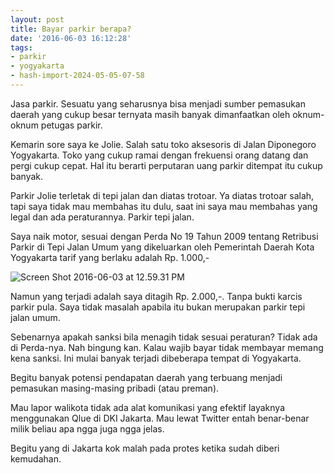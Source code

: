 ```yaml
---
layout: post
title: Bayar parkir berapa?
date: '2016-06-03 16:12:28'
tags:
- parkir
- yogyakarta
- hash-import-2024-05-05-07-58
---
```


Jasa parkir. Sesuatu yang seharusnya bisa menjadi sumber pemasukan daerah yang cukup besar ternyata masih banyak dimanfaatkan oleh oknum-oknum petugas parkir.

Kemarin sore saya ke Jolie. Salah satu toko aksesoris di Jalan Diponegoro Yogyakarta. Toko yang cukup ramai dengan frekuensi orang datang dan pergi cukup cepat. Hal itu berarti perputaran uang parkir ditempat itu cukup banyak.

Parkir Jolie terletak di tepi jalan dan diatas trotoar. Ya diatas trotoar salah, tapi saya tidak mau membahas itu dulu, saat ini saya mau membahas yang legal dan ada peraturannya. Parkir tepi jalan.

Saya naik motor, sesuai dengan Perda No 19 Tahun 2009 tentang Retribusi Parkir di Tepi Jalan Umum yang dikeluarkan oleh Pemerintah Daerah Kota Yogyakarta tarif yang berlaku adalah Rp. 1.000,-

![Screen Shot 2016-06-03 at 12.59.31 PM](https://i2.wp.com/devilpenakut.com/wp-content/uploads/2016/06/Screen-Shot-2016-06-03-at-12.59.31-PM.png?resize=674%2C499)

Namun yang terjadi adalah saya ditagih Rp. 2.000,-. Tanpa bukti karcis parkir pula. Saya tidak masalah apabila itu bukan merupakan parkir tepi jalan umum.

Sebenarnya apakah sanksi bila menagih tidak sesuai peraturan? Tidak ada di Perda-nya. Nah bingung kan. Kalau wajib bayar tidak membayar memang kena sanksi. Ini mulai banyak terjadi dibeberapa tempat di Yogyakarta.

Begitu banyak potensi pendapatan daerah yang terbuang menjadi pemasukan masing-masing pribadi (atau preman).

Mau lapor walikota tidak ada alat komunikasi yang efektif layaknya menggunakan Qlue di DKI Jakarta. Mau lewat Twitter entah benar-benar milik beliau apa ngga juga ngga jelas.

Begitu yang di Jakarta kok malah pada protes ketika sudah diberi kemudahan.

<!--kg-card-end: html-->